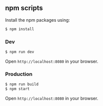 ## npm scripts

Install the npm packages using:

```bash
$ npm install
```

### Dev
```bash
$ npm run dev
```

Open `http://localhost:8080` in your browser.

### Production

```bash
$ npm run build
$ npm start
```

Open `http://localhost:8080` in your browser.

